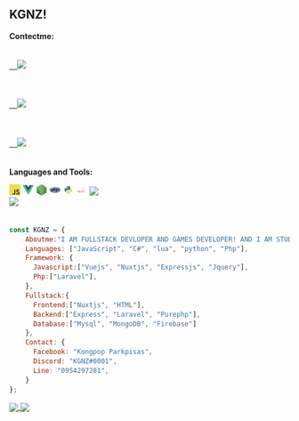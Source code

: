 <h2>KGNZ!</h2>
<strong>Contectme:</strong>
<br>
<code>
<a href="">
  <img height="20" src="https://raw.githubusercontent.com/peterthehan/peterthehan/master/assets/discord.svg" />
</a>
</code>
<code>
<a href="https://www.facebook.com/Kong12384abc">
  <img height="20" src="https://raw.githubusercontent.com/peterthehan/peterthehan/master/assets/facebook.svg" />
</a>
</code>
<code>      
<a href="">
  <img height="20" src="https://raw.githubusercontent.com/peterthehan/peterthehan/master/assets/steam.svg" />
</a>
</code>
</a>
  
<br>
<strong>Languages and Tools:</strong>

<code><img height="20" src="https://raw.githubusercontent.com/github/explore/80688e429a7d4ef2fca1e82350fe8e3517d3494d/topics/javascript/javascript.png"></code>
<code><img height="20" src="https://raw.githubusercontent.com/github/explore/80688e429a7d4ef2fca1e82350fe8e3517d3494d/topics/vue/vue.png"></code>
<code><img height="20" src="https://raw.githubusercontent.com/github/explore/80688e429a7d4ef2fca1e82350fe8e3517d3494d/topics/nodejs/nodejs.png"></code>
<code><img height="20" src="https://raw.githubusercontent.com/github/explore/80688e429a7d4ef2fca1e82350fe8e3517d3494d/topics/php/php.png"></code>
<code><img height="20" src="https://raw.githubusercontent.com/github/explore/80688e429a7d4ef2fca1e82350fe8e3517d3494d/topics/python/python.png"></code>
<code><img height="20" src="https://raw.githubusercontent.com/github/explore/80688e429a7d4ef2fca1e82350fe8e3517d3494d/topics/mysql/mysql.png"></code>
<code><img height="20" src="https://raw.githubusercontent.com/Kong12384abc/KGNZ/main/9177074441551941187.svg"></code>
<code>
  <a href="">
  <img height="20" src="https://raw.githubusercontent.com/Kong12384abc/KGNZ/main/roblox.svg" />
    </a>
</code>
```javascript
const KGNZ = {
    Aboutme:"I AM FULLSTACK DEVLOPER AND GAMES DEVELOPER! AND I AM STUDENT SENIOR HIGH SCHOOL",
    Languages: ["JavaScript", "C#", "lua", "python", "Php"],
    Framework: {
      Javascript:["Vuejs", "Nuxtjs", "Expressjs", "Jquery"],
      Php:["Laravel"],
    },
    Fullstack:{
      Frontend:["Nuxtjs", "HTML"],
      Backend:["Express", "Laravel", "Purephp"],
      Database:["Mysql", "MongoDB", "Firebase"]
    },
    Contact: {
      Facebook: "Kongpop Parkpisas",
      Discord: "KGNZ#0001",
      Line: "0954297281",
    }
};
```
<a href="https://github.com/Kong12384abc">
  <img height="230" align="center" src="https://github-readme-stats.vercel.app/api?username=Kong12384abc&bg_color=30,e96443,904e95&title_color=fff&text_color=fff" />
</a>
<a href="https://github.com/Kong12384abc">
  <img height="230" align="center" src="https://github-readme-stats.vercel.app/api/top-langs/?username=Kong12384abc&bg_color=30,e96443,904e95&title_color=fff&text_color=fff" />
</a>
